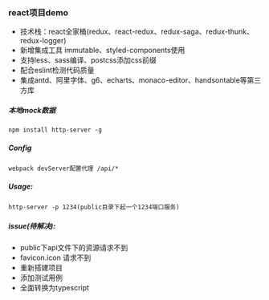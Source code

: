 ### **react项目demo**

- 技术栈：react全家桶(redux、react-redux、redux-saga、redux-thunk、redux-logger)
- 新增集成工具 immutable、styled-components使用
- 支持less、sass编译、postcss添加css前缀
- 配合eslint检测代码质量
- 集成antd、阿里字体、g6、echarts、monaco-editor、handsontable等第三方库


##### 本地mock数据
    npm install http-server -g

##### Config
    webpack devServer配置代理 /api/*

##### Usage:
    http-server -p 1234(public目录下起一个1234端口服务)

##### issue(待解决):

- public下api文件下的资源请求不到
- favicon.icon 请求不到
- 重新搭建项目
- 添加测试用例
- 全面转换为typescript